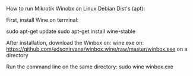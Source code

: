 How to run Mikrotik Winobx on Linux Debian Dist's (apt):

First, install Wine on terminal:

sudo apt-get update
sudo apt-get install wine-stable

After installation, download the Winbox on: wine.exe on: https://github.com/edsonirvana/winbox.wine/raw/master/winbox.exe on a directory

Run the command line on the same directory:
sudo wine winbox.exe

